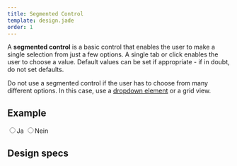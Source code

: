 ```yaml
---
title: Segmented Control
template: design.jade
order: 1
---
```


A **segmented control** is a basic control that enables the user to make a single selection from just a few options. A single tab or click enables the user to choose a value. Default values can be set if appropriate - if in doubt, do not set defaults.

Do not use a segmented control if the user has to choose from many different options. In this case, use a [dropdown element](#) or a grid view.


## Example
<div data-segmented-control="data-segmented-control" class="segmented-control">
  <label class="segmented-control__item">
    <input type="radio" name="bar" class="segmented-control__item__radio"/><span class="segmented-control__item__label">Ja</span>
  </label>
  <label class="segmented-control__item">
    <input type="radio" name="bar" class="segmented-control__item__radio"/><span class="segmented-control__item__label">Nein</span>
  </label>
</div>

## Design specs
